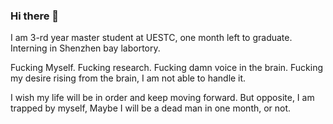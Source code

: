 ### Hi there 👋

I am 3-rd year master student at UESTC, one month left to graduate. Interning in Shenzhen bay labortory.

Fucking Myself. Fucking research. Fucking damn voice in the brain. Fucking my desire rising from the brain, I am not able to handle it. 

I wish my life will be in order and keep moving forward. But opposite, I am trapped by myself, Maybe I will be a dead man in one month, or not.


<!--
**chenyangjjj/chenyangjjj** is a ✨ _special_ ✨ repository because its `README.md` (this file) appears on your GitHub profile.

Here are some ideas to get you started:

- 🔭 I’m currently working on ...
- 🌱 I’m currently learning ...
- 👯 I’m looking to collaborate on ...
- 🤔 I’m looking for help with ...
- 💬 Ask me about ...
- 📫 How to reach me: ...
- 😄 Pronouns: ...
- ⚡ Fun fact: ...
-->
